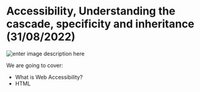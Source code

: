 # Accessibility, Understanding the cascade, specificity and inheritance (31/08/2022)


![enter image description here](https://multichannelmerchant.com/wp-content/uploads/2021/06/dreamhost-accessibility-tips-750x498-1.jpg)


We are going to cover:

- What is Web Accessibility?
- HTML <title> Tag
- HTML <img> alt Attribute
- Google Lighthouse
- Conflicting rules
- Cascade
- Specificity
- Inheritance
- Controlling inheritance
- Non-inheriting properties
- Exercises




## What is Web Accessibility?
[slide presentation](https://github.com/FBWE22-E08/UIB-Lessons/blob/main/2-Content/4-accessibility%2C%20Understanding%20the%20cascade%2C%20specificity%20and%20inheritance/What%20is%20web%20accessibility_.pdf)
 

## HTML <title> Tag

The <title> tag defines the title of the document. The title must be text-only, and it is shown in the browser's title bar or in the page's tab.

The <title> tag is required in HTML documents!

The contents of a page title is very important for search engine optimization (SEO)! The page title is used by search engine algorithms to decide the order when listing pages in search results.
	
```HTML
  <title>UIB - Content - Live Coding</title>	
	
```
The <title> element:

- defines a title in the browser toolbar
- provides a title for the page when it is added to favorites
- displays a title for the page in search-engine results
	
Here are some tips for creating good titles:

- Go for a longer, descriptive title (avoid one- or two-word titles)
- Search engines will display about 50-60 characters of the title, so try not to have titles longer than that
- Do not use just a list of words as the title (this may reduce the page's position in search results)

So, try to make the title as meaningful as possible!
	
**Note:** You can NOT have more than one <title> element in an HTML document.


	
## HTML `<img>` alt Attribute

The required alt attribute specifies an alternate text for an image, if the image cannot be displayed.

The alt attribute provides alternative information for an image if a user for some reason cannot view it (because of slow connection, an error in the src attribute, or if the user uses a screen reader).

**Tip:** To create a tooltip for an image, use the title attribute!
	
```HTML
 <a href="https://unsplash.com/">
      <img src="https://static.dw.com/image/62850747_101.jpg" alt="House of the dragon" title="House of the dragon (tooltip)"/>
 </a>	
	
```

## Google Lighthouse

![enter image description here](https://onward.justia.com/wp-content/uploads/2021/08/Website-Metrics-With-Google-Lighthouse-1024x538.png)

Lighthouse is an open source tool for running technical website audits. The tool was developed by Google, and it analyzes the following aspects of a URL: Performance, Progressive Web App, Accessibility, Best Practices and SEO.
	
The Lighthouse framework has already been integrated into Google’s other performance analysis tools, such as the analysis for PageSpeed Insights and the browser-based audits via the Chrome browser’s developer tools.
	
The audits offered by Lighthouse are grouped into five optimization categories: Performance, Best Practices, Accessibility, SEO and Progressive Web Apps.
  
## Conflicting rules

CSS stands for Cascading Style Sheets, and that first word cascading is incredibly important to understand — the way that the cascade behaves is key to understanding CSS.

![enter image description here](https://scontent.ftxl2-1.fna.fbcdn.net/v/t39.30808-6/273717865_130238746176572_4783919957995906888_n.jpg?_nc_cat=107&ccb=1-7&_nc_sid=8bfeb9&_nc_ohc=VGjAY5C0XdEAX-Ye-tv&_nc_oc=AQmS70M66Km076aZmG2hD42ACb7oRhyoz7u7HgGV3rqpIcIBDfoJAg8B51Ng8Wi7O27C3aYCP_uR63SqYEVjqNWR&_nc_ht=scontent.ftxl2-1.fna&oh=00_AT-JESx5s0JN-IOB5tFBWCVHjNWz_7MtlIkU2su7gW8XPA&oe=631164B6)
	

At some point, you will be working on a project and you will find that the CSS you thought should be applied to an element is not working. Often, the problem is that you create two rules that apply different values of the same property to the same element. Cascade and the closely-related concept of specificity are mechanisms that control which rule applies when there is such a conflict. The rule that's styling your element may not be the one you expect, so you need to understand how these mechanisms work.

Also significant here is the concept of inheritance, which means that some CSS properties by default inherit values set on the current element's parent element and some don't. This can also cause some behavior that you might not expect.
	
## Cascade
	
Stylesheets cascade — at a very simple level, this means that the origin, the cascade layer, and the order of CSS rules matter. When two rules from the same cascade layer apply and both have equal specificity, the one that is defined last in the stylesheet is the one that will be used.


```HTML
	
<h1>This is my heading.</h1>
	
```
	
```CSS
h1 { 
    color: red; 
}
h1 { 
    color: blue; 
}	
	
```

	
## Specificity

Specificity is the algorithm that the browser uses to decide which property value is applied to an element. If multiple style blocks have different selectors that configure the same property with different values and target the same element, specificity decides the property value that gets applied to the element. Specificity is basically a measure of how specific a selector's selection will be:

- An element selector is less specific; it will select all elements of that type that appear on a page, so it has less weight.
- A class selector is more specific; it will select only the elements on a page that have a specific class attribute value, so it has more weight.

```HTML
	
<h1 class="main-heading">This is my heading.</h1>
	
```
	
```CSS
.main-heading { 
    color: red; 
}
        
h1 { 
    color: blue; 
}	
	
```

## Inheritance
	
Inheritance also needs to be understood in this context — some CSS property values set on parent elements are inherited by their child elements, and some aren't.

For example, if you set a color and font-family on an element, every element inside it will also be styled with that color and font, unless you've applied different color and font values directly to them.
	
```HTML
	
<p>As the body has been set to have a color of blue this is inherited through the descendants.</p>
<p>We can change the color by targeting the element with a selector, such as this <span>span</span>.</p>
	
```
	
```CSS
body {
    color: green;
}

span {
    color: black;
}	
	
```	

## Controlling inheritance

Inheritance occurs in real life. Children inherit their parents’ features. Children also inherit their parents’ wealth and properties.

Though not all CSS rules/properties are inherited, all font-* properties are inherited. This includes:

- font-size
- font-family
- font-weight
The color property is also inherited.

Inheritance in CSS occurs when an inheritable property is not set on an element. It goes up in its parent chain to set the property value to its parent value.

When you set inherit on a CSS property, the property takes the value from the element’s parent.

This applies not only to inheritable properties, but to all CSS properties.
	
Let’s say we have the following:
	
```HTML
	
<div id="div1">
  Parent Div
  <div id="div1Child">Child Div 1</div>
  <div id="div2Child">Child Div 2</div>
</div>	
	
```
	
```CSS
	
 #div1Child,  #div2Child, #div1{
	  border:1px solid;
	}
	
#div1 {
    width: 200px;
    color: red;
  
  }

  #div1Child {
    width: inherit;
  }	
	
```
The div1 has a height set to 100px and a color set to red. The color will be inherited by the child elements. The height property is not inheritable, so the child elements won’t inherit it.

div1Child, on the other hand, has its height property set to inherit. This will make it inherit the value of its height from its parent element, div1. So the height of the div1Child will be 100px.

The inherit value enables inheritance on all CSS properties. With inherit, the specified element will take the value of the specified property from its parent element.
	
	
## Non-inheriting properties
	
These are properties that are not inherited or computed from the element’s parent. Its value is explicitly set or by its initial value. Most CSS properties that affect the element node are noninherited properties

The unset value works differently on inherited and noninherited CSS properties. When the unset value is set on an inherited property, it resets the property value to its inherited value. The unset value resets a noninherited property to its initial value.

Below is an example of unset in an inherited property:
	
```HTML
<section>	
 <div class="div">Hello</div>	
<section>	
```
	
```CSS
   section {
      color: red;
    }
    div {
      color: green;
    }
    .div {
      margin-top: 8px;
      padding: 50px;
      background-color: orange;
      color: unset;
    }	
	
```	
	
	
CSS properties such as height, width, border, margin, padding, etc. are not inherited. We can enable inheritance on noninheritable CSS properties by using the inherit value.


	


	

	
---


## Assignments:

**Assignment 1:** [UIB-content-build-a-blog](https://classroom.github.com/a/cCJS9nPZ)
**Solution:** []()

**Assignment 2:** [UIB-content-HowAboutIDs](https://classroom.github.com/a/cLS8njiL)
**Solution:** []()

**Assignment 2:** [Quizzes](https://create.kahoot.it/share/uib-content/ca4ce99e-1f7e-4785-a7f3-b9f48c04ab83)
**Solution:** []()
	
---

### Resources:


 
- [Cascade and inheritance](https://developer.mozilla.org/en-US/docs/Learn/CSS/Building_blocks/Cascade_and_inheritance)
- [Google Lighthouse](https://www.searchmetrics.com/glossary/google-lighthouse)
- [HTML <img> alt Attribute](https://www.w3schools.com/tags/att_img_alt.asp)
- [Understand CSS Inheritance](https://www.youtube.com/watch?v=N8tFrMZp_wA)

- [Demonstration of a Screen Reader](https://youtu.be/dEbl5jvLKGQ)
- [unset](https://developer.mozilla.org/en-US/docs/Web/CSS/unset)
- [CSS inheritance: inherit, initial, unset, and revert](https://blog.logrocket.com/css-inheritance-inherit-initial-unset-and-revert/)


